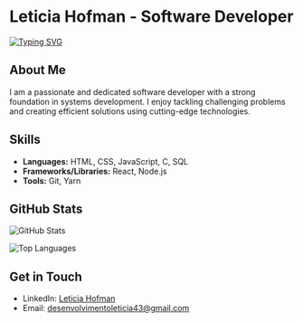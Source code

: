
# Leticia Hofman - Software Developer

[![Typing SVG](https://readme-typing-svg.demolab.com?font=Edu+SA+Beginner&size=30&pause=1&color=09ed19&center=true&multiline=true&repeat=false&width=600&height=100&lines=Hello%2C+my+name+is+Leticia+Hofman;I'm+a+Software+Developer)](https://git.io/typing-svg)

## About Me

I am a passionate and dedicated software developer with a strong foundation in systems development. I enjoy tackling challenging problems and creating efficient solutions using cutting-edge technologies.

## Skills

- **Languages:** HTML, CSS, JavaScript, C, SQL
- **Frameworks/Libraries:** React, Node.js
- **Tools:** Git, Yarn

## GitHub Stats

![GitHub Stats](https://github-readme-stats.vercel.app/api?username=lehhofman&show_icons=true&theme=radical)

![Top Languages](https://github-readme-stats.vercel.app/api/top-langs/?username=lehhofman&layout=compact&theme=radical)

## Get in Touch

- LinkedIn: [Leticia Hofman](https://www.linkedin.com/in/leticiahofman/)
- Email: desenvolvimentoleticia43@gmail.com

